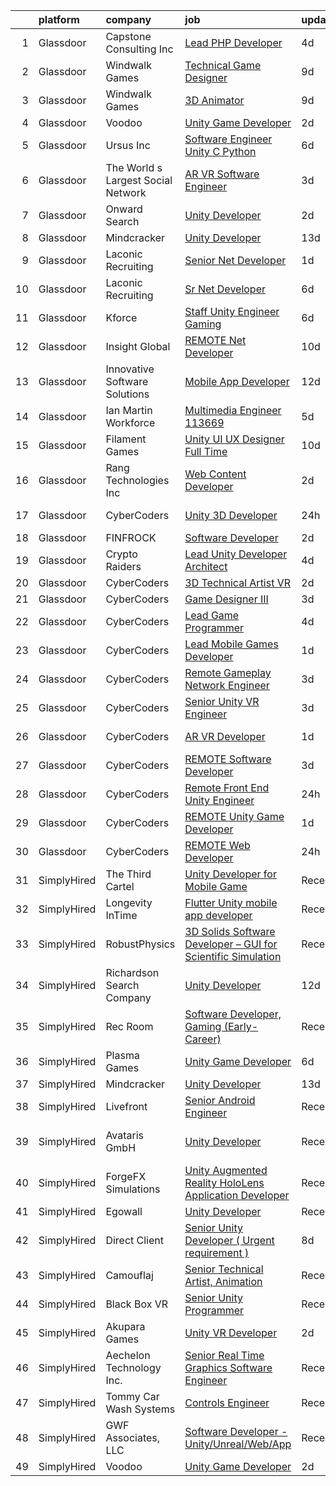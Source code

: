 

|    | platform    | company                            | job                                                                                                                                                                                                                                                                                                                                                                                                                                                                                                                                                                                                                                                                                                                                                                                                                                                                                                                                                                                                                                                                                                                                                                                                                                                                                                                                                                                                          | update_time   | location                |
|---:|:------------|:-----------------------------------|:-------------------------------------------------------------------------------------------------------------------------------------------------------------------------------------------------------------------------------------------------------------------------------------------------------------------------------------------------------------------------------------------------------------------------------------------------------------------------------------------------------------------------------------------------------------------------------------------------------------------------------------------------------------------------------------------------------------------------------------------------------------------------------------------------------------------------------------------------------------------------------------------------------------------------------------------------------------------------------------------------------------------------------------------------------------------------------------------------------------------------------------------------------------------------------------------------------------------------------------------------------------------------------------------------------------------------------------------------------------------------------------------------------------|:--------------|:------------------------|
|  1 | Glassdoor   | Capstone Consulting Inc            | [Lead PHP Developer](https://www.glassdoor.com/partner/jobListing.htm?pos=114&ao=1110586&s=58&guid=00000180efb4722d9c8138c30b5997a1&src=GD_JOB_AD&t=SR&vt=w&ea=1&cs=1_c52aa4a1&cb=1653289022400&jobListingId=1007873454059&cpc=7AD1D84939BBEEF3&jrtk=3-0-1g3nr8sjur0pj801-1g3nr8skd38q0000-61a8531b52e93559--6NYlbfkN0B96V2X-ktcizmBETSpagECMuEmqz18d3bUfhM7kAXLfQGJZUP1KNz33WjVvW6ASrtruP4kJfXhJRQIecqYJJRmN6Si72jpiqhvUvxONBs6MC43BZVCg8cPPQDCFfEC6YZ0vSwLAvz3fi0zP7LapeFsgePes68nuMOsfa5ShFU_2lJ_d6dsIziVRKqBiibTST8o1ehDTvD-jYD_yz8lG56V7OoeU6mP4pXIRYumafkrTXSlqhUU_NdQtuIEVGC4UJzRP9NXWGKXACsYhd8K7MwfngHA811SsK2hJMwWBwXzu19C37z5ipCfFlpXUTv2a-TgpuxYU_AIoX1ns2BtWYidGlkphseUGQEd6a8fo702Gh8EjJYHYCtgGCyibFLUW5Sciq6Rc6a7-1zyd__I5kEMa4lhZLmpxbcGC2lOPjdTULx5se_c9q68bMQsKlmggD6q7jsI2-Fshs5Fk3F460F8V_Va7h7vPTYb7nvwRkE4LsRDMB4qgWkr_02x8vp1Q-M%3D)                                                                                                                                                                                                                                                                                                                                                                                                                                                                                                                                                  | 4d            | Remote                  |
|  2 | Glassdoor   | Windwalk Games                     | [Technical Game Designer](https://www.glassdoor.com/partner/jobListing.htm?pos=103&ao=1110586&s=58&guid=00000180efb4722d9c8138c30b5997a1&src=GD_JOB_AD&t=SR&vt=w&ea=1&cs=1_a903ee6e&cb=1653289022395&jobListingId=1007861238760&cpc=6EF74AC2F94C1840&jrtk=3-0-1g3nr8sjur0pj801-1g3nr8skd38q0000-946e123d3d7c2d2f--6NYlbfkN0CCZ1cgq_GaK2sZktz0fwbnnglPeWp3AIN1Q7cvNxC2TX6mHLiLh0xoKOKE_5zmKpKUnF3PfA1n9p6vn_N9_GDKRIoXQNy2s1uQG8gpHeskFI5aUO7nIRWk0phA1LTl9pCb7JK_3f-BJ0XXlDs0zLT-kmElLaTFS8zogwckZ2n1-aS540o9aJdGa5d3nduuKjgtyeQiS1G4HQgCE6zGN9a0B32oPQ4EEV_yK4fNQfGpqjENfRj1pRknKiYnuW4pBx_6vMvJ87abSrl-ahDLekKFgYgYo_QI38URUqHmJ1Md5SH8IUa-5LjJTtXW6LppnZhpV04MM4z5Ichx8Q4kWgrrif1qSwe14rsGT9ouB5DaredFODde_0QYD88qDm3EJvW5o2vMBrjfxC1AejeXJ_t6dcKNhr0OvXp90xEuu8OPHeIMJsv8xEnC4uMdIJGdARreu8SfYwXWqlmw38qyBlUTojNErgnPiLkSwI5fzs9rVpxIQrkfJBg7_akH57G_rK3QTHN6Rr3WgQ%3D%3D)                                                                                                                                                                                                                                                                                                                                                                                                                                                                                                                               | 9d            | Remote                  |
|  3 | Glassdoor   | Windwalk Games                     | [3D Animator](https://www.glassdoor.com/partner/jobListing.htm?pos=109&ao=1110586&s=58&guid=00000180efb4722d9c8138c30b5997a1&src=GD_JOB_AD&t=SR&vt=w&ea=1&cs=1_21c4104b&cb=1653289022398&jobListingId=1007861290305&cpc=A0637F14311B9419&jrtk=3-0-1g3nr8sjur0pj801-1g3nr8skd38q0000-28730823c9006a6e--6NYlbfkN0CCZ1cgq_GaK2sZktz0fwbnnglPeWp3AIN1Q7cvNxC2TX6mHLiLh0xojjG77XiK7YrUFFsLd_Z9sqP2xFwSLLR85ZGDi2VAGvC2vrYDFfi031513Nfc91H0CrQp0E6Elv3MTt0WnU142Ih038YkTM5g9VQlCP1EQlkJ2cIlHgPHiRvQqLujfP0rzG32yosLfITwvvHTzgHPbycUgjasoyv_q2Rk42smNdmrzD70vy2SvZcRpMHdkxQ86nO5TuGwx6kmd3Wglw0Zr4Ns5-kYQ1Z4C1r3qoXGKEBdRm9upFCwbKi1zmfKtKmhGpQrp80Od-ed_XcYfDMUdg6TIfjqhq83qJmveCjR7OfOMmJagHQ7apckKHv_phY6S_337EbkdMKXBOJ8YRaVkeiuCzwa1oUcqHXkAReCjHxE3HKZnFKEAvgLtRxYDud7TbxSZuKkSK3D-41FySjAKz73q5AQ75ZxIbwMTliy9_T2oI7W1NtLfFK78Aq6Ra19)                                                                                                                                                                                                                                                                                                                                                                                                                                                                                                                                                                       | 9d            | Remote                  |
|  4 | Glassdoor   | Voodoo                             | [Unity Game Developer](https://www.glassdoor.com/partner/jobListing.htm?pos=129&ao=1136043&s=58&guid=00000180efb4722d9c8138c30b5997a1&src=GD_JOB_AD&t=SR&vt=w&cs=1_dc926429&cb=1653289022401&jobListingId=1007879736673&jrtk=3-0-1g3nr8sjur0pj801-1g3nr8skd38q0000-37642d3b2d11987d-)                                                                                                                                                                                                                                                                                                                                                                                                                                                                                                                                                                                                                                                                                                                                                                                                                                                                                                                                                                                                                                                                                                                        | 2d            | Remote                  |
|  5 | Glassdoor   | Ursus  Inc                         | [Software Engineer   Unity C  Python](https://www.glassdoor.com/partner/jobListing.htm?pos=125&ao=1110586&s=58&guid=00000180efb4722d9c8138c30b5997a1&src=GD_JOB_AD&t=SR&vt=w&ea=1&cs=1_8d16f402&cb=1653289022401&jobListingId=1007867574842&cpc=F4EED0218A761C36&jrtk=3-0-1g3nr8sjur0pj801-1g3nr8skd38q0000-831144388c7a1bd1--6NYlbfkN0CT8vBT9H5mqECx2dfLV_FONLPDKpIRssxVwtj05Tmm4rA5I0VNOPdM1oYsK66ov5qXNnNyIn_udsw1x84PXprv0xBwiojGf6mWVlUB_yPT3UtxgJBBeBdtrD-vVV6lZ3XbJFeGrYKc8L1j2aRJtuCrJ-ghwVID3HU2e3yMni8AxJI2bKeNKp10KNdlpGwnbdxnWISbzkM_9p2zvCvlnDbTV-IlP-oTMKzXVQEK5_fK6lirIclC0lFx29_lN0F0B6Mc9wfceZ5LuvTZP_DlRzpamuw84S7Paw5ejldVOtjiezG9D788KjfW7GB0lhJHx9oj8Ipg77czJ74__Wwfy9HU9keRAgs3dgITiSQzP9BEyq3b-0GN_C3uYPqu6xM5qNQZSSM6CI5gf1oWzdYINwCj2dqjKpvuCV05nu1o--gonp7osyi3_l5AOckXUJt83p-Dcep67bzc2X8V5mzFy6SZ_QJmPztRtumgBwD4fcBZb_W1rjFfbcPCxm2VmVtpmHqcXTQHCZjMB0aNBwKGI41STmaD-swbhqO9qPNo6c97lMrH1iPrpM-xDXBgAaAHBCVrCTClPZrD47LPWiKSIRNY3NfTi0CRiV_DpJrXPTQM7V6nddcU17bcWxAAk5SEsHIknz5TeVpFdpLe30BzDBD-pjRaHVwOBdqMblTFUCTsztEFVXSWPArd7MMIN2W-RQxiQLQZWZDFUZOP-ML0_HGk_IbhVWfNWGiaP87WhQcDe6GZ-TVRVYEScvqTIX603KF7iCZZnwrB0MviY6Iz4pwgDOODP0rOicFDJBaSt1TP4sPbx7Hc5YjHZFcc99O1nGoDyKG_6AFANAo6MD6WeeGcTMin64o8vRb5ri4EhgT7rnTuK-S5wqSIKgNX8VvOl8G5FSB63ZmMDUqaS5dmAiATmAsQBj5YJgzBC_gztl2_nxAYsw0Qd7YfewhYqaMurIplFgNKHHKBLRT-bx3lIjglDgGNM-Yh-jY7KX6prH1DM0KJ8F8YHk30lcIq71V1W4s%3D) | 6d            | Redmond, WA             |
|  6 | Glassdoor   | The World s Largest Social Network | [AR VR Software Engineer](https://www.glassdoor.com/partner/jobListing.htm?pos=107&ao=1110586&s=58&guid=00000180efb4722d9c8138c30b5997a1&src=GD_JOB_AD&t=SR&vt=w&ea=1&cs=1_0781b3bf&cb=1653289022397&jobListingId=1007878120609&cpc=C17E88BEEFAF6676&jrtk=3-0-1g3nr8sjur0pj801-1g3nr8skd38q0000-8e73560ab1f849e9--6NYlbfkN0DSgjPPcnEdvoK3uuxfISLALE6pB1FR7YSHOr_tSg5_QCn410VK5Ds4BPLXDsRCbsWrSGK5UAISbXfX5vDEATnFEZivDMj9q05FEvig9pzCn-H0UL5wi1Nu25-CZ3i5gKPJpBOx7XsPhCYdQ-LQckNxdLD6CHY5ULVP3ygQsxiBa3fG9X-jqI9sYqdc9aF7QapDUZxgVeTVPMcf6ZdpSllBddDlj4XhjqPSm9jwTgNpu1Zd-Mjpd8HphUgQCm2cH73wQf67eITJvzF7kk3DWtguxesLWRgs6B_01TJHwpYapE_NYQdGC0QTP9xRPHynEjVeZHcNp-f6Qb1U8H1awZo1ptRPJSXmlbAA0oziFN1_63r1e-0-ZChnLipakACjrBt8DrObKoQ0AFIpdq30esFGby_rUdYPnWCv3knx-Utwxrc3Ge8yCv0v2JZ4CTvePsovyFRUHQPX5dVu-grvwcy4ig95YNkwJ9sDihd9MG9FQb4bfSjUCK4pssTsnxUKfv5R7Po-dd6OibWGjP2_jbuluwxZyMZqdGpzjXPgOyxZjPAceue2VJs8BUnfs67VVMOWjKU7hf5glZpsf1HJvzsowiLBQCVQKhA%3D)                                                                                                                                                                                                                                                                                                                                                                                                                                             | 3d            | Redmond, WA             |
|  7 | Glassdoor   | Onward Search                      | [Unity Developer](https://www.glassdoor.com/partner/jobListing.htm?pos=116&ao=1110586&s=58&guid=00000180efb4722d9c8138c30b5997a1&src=GD_JOB_AD&t=SR&vt=w&cs=1_1392fd5b&cb=1653289022400&jobListingId=1007880897965&cpc=3DB599BF2F4828F0&jrtk=3-0-1g3nr8sjur0pj801-1g3nr8skd38q0000-7ddfddc1ef19d3d8--6NYlbfkN0B7YoEZZ2QAGDyEGGmBPAUWSHc1Mt3sMCn9FehKcWA3wwfxcx19LEZnY8Y4HGhdxxqoQaGpEqnneveptKkNF3fH3bIMQ-7X-P-H_8uZH1z8OUIu_cJsC8SDs74rCPjE9CWug9fsAVQifnZkUPcawJ9vB0P-LdLN5h8Og0Ur4cwLr0x6L5LRbKvzo3w9B0XsHncq6jotSWIHP2mNCEutX8EJopUxLQ6-kf9b0nvEm9JhMwV1hnBQLrr7_Bo2utiYCYfAGGDb4g9kAimKSe98bl5NpvJhIFOosX02sE3fz_A18a7zKsb6VB3Qh8ZVypYXM0XzTdWcaV7LnCYLhJbhOtwB4S0zesHKxnEV2oOukYtPA7kpPQ9SNu6Og1QHfahT7I_wTnxMGg5ceRUi_q2wpTIzcTOYmgkSj5yFKdhOc5rVUDEw5uuMXYI7Xqr4KrvuF0Yg7g-sxL6CHz7SUhJdGQPmWqaBBogeDzWLOUSnO04ZlwJW-iVg6kHaNVFeLfj4jp6OX40noTbQTAITMQF-xvnuLIidK0EvPM-FDFAvaPqzVjsUgTEAsmj3isVY7OjDsUEbuTj50-gYEODEwKpHiFXxprfOz2MP5hMNKpgCDf5aQO0thQw7ltGLM0XwQV7dP6y0csP1XAAm5NyknxwLOlfqetHItpdm3N0zZob05cQTOPinDQISI3LJdzoPlUZKj84_oh5uwF4-bkWzae9kRmNXxBtL8StSxGSGQbktPITBP5aI-VbaTZwuP3K4_AkHpMbz9IKmVO53xiKiS4tfLO6emcTpfofSkXwyqJ3UPQdcBEJ88ngyWHZbfUw549P4BP91Phha5HZqGRR0UZ5ozam0saalhrz8rqKGxodXGRJ7heVIRIQMHD-ea6wCL_aEQRLJRx29QRs-36yp49K2RIR1a_p0J_tXK4yPWwpNCAt946ILgSdo5Jgjr2H49Q6p7WxDm_ISn-APjiJoewsTPk3y81X5f15-qZtvj6NUHMiiWA%3D%3D)                                            | 2d            | Ontario, CA             |
|  8 | Glassdoor   | Mindcracker                        | [Unity Developer](https://www.glassdoor.com/partner/jobListing.htm?pos=130&ao=1136043&s=58&guid=00000180efb4722d9c8138c30b5997a1&src=GD_JOB_AD&t=SR&vt=w&ea=1&cs=1_3f32396d&cb=1653289022402&jobListingId=1007848928298&jrtk=3-0-1g3nr8sjur0pj801-1g3nr8skd38q0000-cd89eb576483a130-)                                                                                                                                                                                                                                                                                                                                                                                                                                                                                                                                                                                                                                                                                                                                                                                                                                                                                                                                                                                                                                                                                                                        | 13d           | Remote                  |
|  9 | Glassdoor   | Laconic Recruiting                 | [Senior  Net Developer](https://www.glassdoor.com/partner/jobListing.htm?pos=113&ao=1110586&s=58&guid=00000180efb4722d9c8138c30b5997a1&src=GD_JOB_AD&t=SR&vt=w&ea=1&cs=1_2cc087af&cb=1653289022399&jobListingId=1007881301006&cpc=6BF42D0955AE9A34&jrtk=3-0-1g3nr8sjur0pj801-1g3nr8skd38q0000-051f3203c2d3c99b--6NYlbfkN0DdJbhHBYXEWBLZdlxQXj7QWc-IkEPIf_iUNPDm2ENCvRHUS7W1up0zbjYPhYdqzsQcUT69ShCtqCbA_utalNKS72XEYCuV5g0YTlFBzcrwJEJlgPks39lX1Ckag14lrJy7XuBilMgTSozFGfpgd6AW_uMy0OLD2FPN7PmW1smvixA7fYV-KhXbtrtC3mfjoEk6-tJfSmuhuR13xLMrpd8h1KHidWPGuxMgGFfMM7_lIFKYRsEDE2khBBobXjq1UTniZ5ft-iGdUrrQbLlMNZ9MOsLWjDhKzihitb7GRi-AIIsTF2ISu3xaGFfK3-DyJvjfpMwp9nMJAG-hV89wyuoYVMcm0n5y3sw2jwh_LSp5EawYog4iUuVyo8As75e-vmtI8hPl7wt_EumkbuA1QuFZBT6bP4ZVQTp5sjWTJEJCP8PM5olKRkb9UHngYtBi3hBflqM5ncuUGB-fdlfAkITvX1iwqctow0bvGOWX87CmcKmapJutqXwPg1nYy0rYjKcHsfWwZlHk3A%3D%3D)                                                                                                                                                                                                                                                                                                                                                                                                                                                                                                                                 | 1d            | Remote                  |
| 10 | Glassdoor   | Laconic Recruiting                 | [Sr Net Developer](https://www.glassdoor.com/partner/jobListing.htm?pos=112&ao=1110586&s=58&guid=00000180efb4722d9c8138c30b5997a1&src=GD_JOB_AD&t=SR&vt=w&ea=1&cs=1_51f324ff&cb=1653289022399&jobListingId=1007867892495&cpc=8AC01DCC8FF2DC38&jrtk=3-0-1g3nr8sjur0pj801-1g3nr8skd38q0000-ef8b710a401cd7f3--6NYlbfkN0DdJbhHBYXEWBLZdlxQXj7QWc-IkEPIf_iUNPDm2ENCvRHUS7W1up0z94Ek_ptieuE246LZh3WYpfmCJza1wHngmffJnqi1y-Y0e2h23vxENnCQhhbnholPZnIyWZZs7DzDy17aDzrt8W3si3UgVdHNbM2ocz_DB9K2vJFEMYmxcEQygTtIi-cIr6PNEEhQo269Krmisqh6vbDat78fCkmEMenE1MWAnQGr02jlwWMuQTpmBdpwgq9aqUqtIhFd5HUeusUBRqm9n4fIo2IODpOqfmoZeZpNEPso0kJ_TpXFI0H7-Z9ZzbtYSVWxcRJfX4aVjuZuG869kcf9K4yulBspj-7vOEJChGfmSIUkeoACxiarA2MPgdyh9S__p4B0vx-4wHd06s3LTVw5TlxQH2lLQKuZmx4ibxnmWvfVB7QCTDHeoBILiKgKtE-NL0QnscW_oGKKdHPWuaJ75BFswTaWLk2LD1H4rd3d-Igls2QBin04LfIVgqqU-P8HtK1zbPw%3D)                                                                                                                                                                                                                                                                                                                                                                                                                                                                                                                                                    | 6d            | Remote                  |
| 11 | Glassdoor   | Kforce                             | [Staff Unity Engineer   Gaming](https://www.glassdoor.com/partner/jobListing.htm?pos=128&ao=1110586&s=58&guid=00000180efb4722d9c8138c30b5997a1&src=GD_JOB_AD&t=SR&vt=w&cs=1_cc65f582&cb=1653289022401&jobListingId=1007867423351&cpc=2CAED5C921A5F994&jrtk=3-0-1g3nr8sjur0pj801-1g3nr8skd38q0000-f2a742c7b610b5f0--6NYlbfkN0C5IatSLh_Ak1q39eQQoPIxD737RW9NeiYGvIRXkrLjEBkC4LI6KweFWWPiS1PvvlxHcrDIbe4HQKYEr7hq0WD2lJ3IP3-SoMRTDQx9AdZU06paE54TQJvIJvX9zy4EKzImXHIajjrua28TVsOjfZQoZGMFHPzNKxk5JCeOTu7gRci0RdTfkgN2UDuFGRkrlFTmil_mscEpZY9BUEMVGpD-lZzJLNdHjsZBj_KRP8qgIzovBwUIsqxdpBlA3GHC7OgSrI3S0QJP0AXIV1cSY_wpCUDEs5AOqTEKDsZp_flzwu-TKQsH36VsYOWSX0cwOeqFXyeszBXgC5Z76FLipHgQ7lQu92m-VYDU2KWkwbSZ-6P4wcM2KJjKDArIHwppGuT13TFi-QzJDEvQCA0e4JWenUs9q6swVZXxqx3r0RTkRrEZ020gy8qn3BjPrcjgYM6bsK1TpBqpjP_mdhPBKyLK5vw66VsD6UBNvp5QK1X89k3qK_GLLEghQeDNlbhm6Rduig-gkbI9nj7IwEkZgpuesWtnmoRDFzD2gBhvKpw9ov-2V77Qnq1wCXiAJdniXlEReGMiJERmS0yM4FHv7LGYwDOktWonLbI%3D)                                                                                                                                                                                                                                                                                                                                                                                                                                            | 6d            | New York, NY            |
| 12 | Glassdoor   | Insight Global                     | [REMOTE  Net Developer](https://www.glassdoor.com/partner/jobListing.htm?pos=105&ao=1110586&s=58&guid=00000180efb4722d9c8138c30b5997a1&src=GD_JOB_AD&t=SR&vt=w&cs=1_37b10f67&cb=1653289022395&jobListingId=1007858082410&cpc=A47415DDCBEBC78E&jrtk=3-0-1g3nr8sjur0pj801-1g3nr8skd38q0000-5f0cdd44f65cdfaf--6NYlbfkN0BKkHZu3wF05EeDimN_p6sYpKCMArvwa95YdH7UpkaBCqc7l59Erwqce6SEa1jvz4ZoLIrplyCF5xFrR2Fy54pX-Nbys5cRJku0HL-Or0RiJpHzMnTmkeUd_pXH98Ju72TrC2Nhgbj0NZmz7Ys6cZZle9ODgdRQeyVjA8A-cMkHOIn0jxIBHXFV3mcqdr2UvXxoTzWMWSCwY0eYchTVFu-1iPe6kelYbjVNBtcyVgp5PNlYIchtF-zSZTK65KARRzyFTuZfxW2l-rBSbEglFOxK0xKzvKaY1upkJdCGrge_yHvNIM6YYK1r0xmcix42LPlL33Hkqlk1RdmE0T3tmF2dr3hTqphDhrfq1TR84uPCQF0-yPUCSZDx-2fHnLuwcKOp9dW0jmpzVLmGyC58-T0VVGOt_iiNj9hCNNa9dtofudx8FQvRrVbwL9lLwt_jaP5BI4oOsqeyYeN3fHeRtMMZyn8TJFrzVV4gXbn3mH6j6yWm5NzLRl6n)                                                                                                                                                                                                                                                                                                                                                                                                                                                                                                                                                                  | 10d           | Madison, WI             |
| 13 | Glassdoor   | Innovative Software Solutions      | [Mobile App Developer](https://www.glassdoor.com/partner/jobListing.htm?pos=106&ao=1110586&s=58&guid=00000180efb4722d9c8138c30b5997a1&src=GD_JOB_AD&t=SR&vt=w&ea=1&cs=1_50880c6f&cb=1653289022396&jobListingId=1007851335532&cpc=6BBECBC74F3AC36E&jrtk=3-0-1g3nr8sjur0pj801-1g3nr8skd38q0000-04d2457217707902--6NYlbfkN0Ak3SVYr8xpAGolZniAKN1XBMJ5HgTaQTDf0rygDMM6sxgaXeYjFmMDfISpE5heTRx2qxX_HiAfUzAhB3hByp7E79mGN4xzV1OomvunGSLYTy8PCNK6ALftEAOSN2QAMFy0K-qZfYbUx6C5PnjG7cJewqmohvAMGThp8iRvPMZStqwQVAXYgi1ubDaUOO4mFnXR0jdgjRAzAqKReE9QBTB77ErubhcngY9zZbLS23kMQeQMbqBv_13Em6NG0wi_Mm4fDdxrjzCPlnX2dDdHtTUtcUqpT1O77Wao5Kxd9rCIr9OZaw0J-4-g343KJ-GG1Gh7Sncsh-yH2VThRb0dDk23XaHXXD1_ZUHW0qSgiU9urwFzGg8aVSZ3fII-NRw6ZFeu7sDjvSjygrHZ5znyrniqowGhgC4RjTPmx3W0rWY8iV9eG1mzETCH04FyF8ot_MKdp5tZKHQoYAhFnOM97MYLS54uWwhyHDKDZfPJ1EjN8Pz94hmqKTCgT4aQKteJg6U%3D)                                                                                                                                                                                                                                                                                                                                                                                                                                                                                                                                                | 12d           | Remote                  |
| 14 | Glassdoor   | Ian Martin Workforce               | [Multimedia Engineer   113669](https://www.glassdoor.com/partner/jobListing.htm?pos=118&ao=1110586&s=58&guid=00000180efb4722d9c8138c30b5997a1&src=GD_JOB_AD&t=SR&vt=w&ea=1&cs=1_7e309d00&cb=1653289022400&jobListingId=1007869737781&cpc=9DC6E4D8324653EE&jrtk=3-0-1g3nr8sjur0pj801-1g3nr8skd38q0000-74d70e00fae9d555--6NYlbfkN0Da55cD5SyBLpPH7k1CrVrulUOH2z8rmQzTVue5eMZiITDPFluTxbQs3mSTann44sixeLfZntDiZLSVUcosEtKFogQJYNVWGenAj0BX-1fccxWGVjll0LzqHM9jWAxne0a-ALMBzukPBmsEhRkdcMTZ8QTZoCFnOGKEtQAM-j1gUog3_a6D--CT3aUvOLgHd_qxQReHuXPayB332e5N4-ClDl6XGEipwUmTM4TmmAlxX16SRi9WNRQlQ3m_eVZoDTiuC_7PDOjkRMf2eyDDdXqm_rUzHsTO0xhAOpg0qhWjnnP-l-ewLM8h4LG7UK2QhAVCB3w-kM-S0NW-tF6i4FdY610woKN9wG1yL-MDyskHUQ4dwh23wc06bMQWnAEl2h_Ct_jkt5zMFBpIjj2Fa8VAMcb8HxdY6_3vPc4LYrm3bgYUjT7k1kbklSQAWErIf2aImhNgcB95B8X49wv088dA_9Iut-PxXx9tf43YHt8SJgIJcsnIRO0tRb61M6XA-KvSJsJ2_k4fprx8k0PrFrSAkxXIXM-Rcb39XFLscn8iUWAJ1uCCaKt_N6E_0ya-vTcN_lMKxw7weg-BqDq8LmfMJ8kf8qhXgaY%3D)                                                                                                                                                                                                                                                                                                                                                                                                                                        | 5d            | Remote                  |
| 15 | Glassdoor   | Filament Games                     | [Unity UI UX Designer   Full Time](https://www.glassdoor.com/partner/jobListing.htm?pos=104&ao=1110586&s=58&guid=00000180efb4722d9c8138c30b5997a1&src=GD_JOB_AD&t=SR&vt=w&ea=1&cs=1_691b3281&cb=1653289022396&jobListingId=1007856103273&cpc=39BF0EDDD7C951CC&jrtk=3-0-1g3nr8sjur0pj801-1g3nr8skd38q0000-03b2a5eeef62fc25--6NYlbfkN0CIHMGocNKd5hoXLwwKXhS247lQakt22NtwViB8HW65UO_fRUkh-j7Og1M8k5VNV9qssS8ED8c6sNezHo3XX4U-5BojMrJ4s2Kn8zBDCQ-36riWIiIkDOK6CuxPYNZSKKdtT4it6kKiqch1G3cBH8o5cRVS8TiozgAwwDcL6lBvo8_ru5yuxITQBsG-cZcynpFXV7XJEe-0S1RSjpj_8cjzZh8ZbEI6zMPXjSD51wgdYpgBeKJKUFA6Dph5xFWcmMguWX_vi-ntllUiDrT8UlsFxXG_vLyef6MV0u63i_EtVpVWwoROz_gJmKtIbuNXGlcyouCO6ifxjJdCJho2SFFEPsP8nGNvH80EwRUCWA-Qg8GJ67HwCGeKD-9lQW7JzDE1XmcZ6bTA-8u5HQhjpF3xukTcUMkiYAFjCOAJDLTZno0lnnAZ-DOUIEgZmcDRNLfgjDiBVNFHsaLy4Fzs8YHZ)                                                                                                                                                                                                                                                                                                                                                                                                                                                                                                                                                                                  | 10d           | Madison, WI             |
| 16 | Glassdoor   | Rang Technologies Inc              | [Web Content Developer](https://www.glassdoor.com/partner/jobListing.htm?pos=123&ao=1110586&s=58&guid=00000180efb4722d9c8138c30b5997a1&src=GD_JOB_AD&t=SR&vt=w&ea=1&cs=1_8ab7df16&cb=1653289022401&jobListingId=1007879866838&cpc=654405A9B1E0A9F5&jrtk=3-0-1g3nr8sjur0pj801-1g3nr8skd38q0000-1340499eb6a49a57--6NYlbfkN0ANV6vhv13HdQGNXQnorD6kniinpLUGmY2Ci--_WsrHuYRektBkEoQSirJE96eI4WVImeWLoJCPHquYuCcjL4wOtpfXNonjSaCWR_3LPTdX0HVRwjNCQwczjyQvHNiNId4T6p4ZwzDyo6W6KTG6iH0ZiHD3Njyzz3Ws54ktZ8r-qfT_K69IyWG5KfUyZHc1zxvYJL2Apu4cTo0lcAhoqbBuRnEbG3jNhIsy6jr6DJ3C1Bp26T7ePuNc4nK1tOG0skBoTJL6lwNVKjzT5qlYnfY-FsvAzQUb00uEJs39_xhJSUyOg09sQen6UJ8ypdf_tPJTXTQHe-JRhr8NhiiTCfWhLdcCPkleGhSiG2Co-A84dbq-xgfD_V0FbbQ_hxzvrJ7IbXXph5VwU_xOY4qhx0meO0b0mRZj44KdIHFEClpukgV6sf3z0FyXlZxYH3qeldETqHWlhM2LvzG5aNQNIHy85kIW15r7F2K1n4MlGiK_ps4ooLupx4PrOaFGsVPYeGY%3D)                                                                                                                                                                                                                                                                                                                                                                                                                                                                                                                                               | 2d            | Remote                  |
| 17 | Glassdoor   | CyberCoders                        | [Unity 3D Developer](https://www.glassdoor.com/partner/jobListing.htm?pos=111&ao=1110586&s=58&guid=00000180efb4722d9c8138c30b5997a1&src=GD_JOB_AD&t=SR&vt=w&ea=1&cs=1_1bb7567f&cb=1653289022399&jobListingId=1007883130070&cpc=FA84DF7EA1EC2398&jrtk=3-0-1g3nr8sjur0pj801-1g3nr8skd38q0000-a8704e5aabc5f99d--6NYlbfkN0CpFJQzrgRR8WqXWK1qKKEqALWJw739KlKqr2H-MSI4eoBlI4EFrmor2FYZMP3muM2SsaMTMrQNIbIgMVy4ZaRE0EDEBSR0VTbVnmhugqJjCePm5z2WUNisvL4hYpx0Rpmx9Fj2SuIoDOsUk6kP9WNKaJ_wPY2lLBHuRYHYYazm4dXo4lgieP05nVdcrV9eLnFQDR6341NfS2G6pjb6txFd-Rtlf91elibjoEtH4PqCRhSk2i2vN5fR4st055HcMn_OP-GMF6VKykYKhQftdI2UxTueXzuzrzRglvwZ655oCKVzVcpW6q6lapbARlYPbPtCMo1DK_wO5k7Nc8VfoMHJDTMiqKpi3ymtsTDzwkUhNrRYplvLz90Xo-O4CJWm_9_Hgs7yoMv9xlqKYqQtieL4E7pVu_kDlDopvlAZUA6NIuvnu2R2jpBDtSPU1DkRgGIVHWFu3krC_f3aHLgUAS_putGHFT4C8VS8tTJeprP8_v9g3sI-MtED5L5yurARstxHh-8X8YLEPpz7JMrNFaYiLXA7jhz-zPkOPcRdEH1VExrTj1OPl-M5ENttxPaUx4fjKq1096QXIEsN7L5aeqv_YDk7mQY_RTJZenw4yuSX-6NSXA5ieGAH-ppKIQY1VhagSFeKiDhKe9e71-qSCzEoJ30ukvZKTmqJ5ftvZkukIEClAoCjI8PLxaYsXzQQG0f_92OhD17eWIc-uRdztSDuFVYsq66QPRJ0RshOA3fg8J6Ia1suMlTUxVBYYmFDZKjgsy1Zb4KlYYe7KyxQI78zUSEjBNJa1Oi_XxqolnfXTDZCWBGdNEmyphpYxcztJOvLauDdknmnEyUJqhF5nKv6G1RCOE2KHovu0ROaiimWiXRUfjQTxd0raXfsJmAOgy--zgUj4pkJDkyRevrWWYiE1lrzL-aEtO_WwFhwME9ZvMG5YAPV5J38eRKpO_h2C1doN8edMhdfbm8ktkm018L4vpghCxQg5E0ExH9CPW2mCQ%3D%3D)                                    | 24h           | Los Angeles, CA         |
| 18 | Glassdoor   | FINFROCK                           | [Software Developer](https://www.glassdoor.com/partner/jobListing.htm?pos=102&ao=1110586&s=58&guid=00000180efb4722d9c8138c30b5997a1&src=GD_JOB_AD&t=SR&vt=w&ea=1&cs=1_2a84c12f&cb=1653289022395&jobListingId=1007879089324&cpc=5075878B7C32FFAE&jrtk=3-0-1g3nr8sjur0pj801-1g3nr8skd38q0000-a69f6ab0ff6daf92--6NYlbfkN0C3s6SQssVyjM0TBjXC5cY90NsFTu6k7iXDnyh6Xjam_WJdYCCe2x58jqmwL_rSVgYUY5kbdFDgfrOh3-Ang1tHFaz3RHUMYmMl95KtwOF6kqaMgcCaitsXBmdSWT6hvMxL7t-QlTOJe0ATrgCnCEszfTsiY09JsFGymppRXWRaojLDKZ8FulArp44aVix08cz2PytgcJi2r9-tvcBT3gS6pOla_irWbgkfJiPsEXsjyJTIndu5hFs0WxM9wFpwSYqKXV8A4MMcXO-bntChVusoHeAbuNFhCD-8MEOc6OrY1boPc2u2d8aExWw9gqb08OGMfxGYb0L2j6a4v_KDG-B6vzugPzzWzvv2WSuj2sz9mjeEj-b1LY575iwQkKQ0Up6L9Jd6BNzyqlEXf6TyMYNkDDo66WJC18bTTAP7ktdElt_tWYEwr-3_M81SALTRH1eZdY8TnnK7iNVi4CqEhLgXaDwPpeE5iTpCwVfWf6N-k-2sQBEXaQIfdvNIilhRdCuXiuZCIy4gnA%3D%3D)                                                                                                                                                                                                                                                                                                                                                                                                                                                                                                                                    | 2d            | Apopka, FL              |
| 19 | Glassdoor   | Crypto Raiders                     | [Lead Unity Developer Architect](https://www.glassdoor.com/partner/jobListing.htm?pos=101&ao=1110586&s=58&guid=00000180efb4722d9c8138c30b5997a1&src=GD_JOB_AD&t=SR&vt=w&ea=1&cs=1_fe47f1fc&cb=1653289022395&jobListingId=1007873774132&cpc=FD0C804CFA90C8E1&jrtk=3-0-1g3nr8sjur0pj801-1g3nr8skd38q0000-58c4f225bd9774ac--6NYlbfkN0BBGG9LMNqL16EzDx9S3nKk4b6IwprgSJginr0DZD_oW84_YaS38T_S8O2GoXPxZ3QvFkNQSlRrj3v81yqpkvceQm8LRNJs0BGrE1G5qvifGBvuoSrScrLABHbY8ErG7LNpSx7IeF9ARyUC7F4BM2JMFCKnCnlVTEY3l43EakqbNZtzNP634Ug4Q_6mo4XC8xW9vc9zMyrSPmOrio6gilgFORCmcmvz4o-h8YwuGlV4YxgoWt7JaN39dkzTZKquXkrFzdpZM06JT6wKHdCAw_J0ndPWCSs0vzwJUlV2e4Lv247fQc3c3ZScIZyleUIuhIxn3nXtVbCcpJbGBiXJFTT_BYwqi97dWbMTwau7rDYoGqiylkTRMec2BvnwEeG4cLWEM40-bl2ao00TitDDeJb9Yp9jqdoGbG5I17PJFI-XPJmVUHQGK2NHXlwFSICSwTidnOuH5F4ydjaaEDvcNAvMbMc3zOlIhTSp3lqoztC9ydGAQOCLfVPG31QXjVCknlvk16Smo5ICEw%3D%3D)                                                                                                                                                                                                                                                                                                                                                                                                                                                                                                                        | 4d            | Remote                  |
| 20 | Glassdoor   | CyberCoders                        | [3D Technical Artist  VR ](https://www.glassdoor.com/partner/jobListing.htm?pos=127&ao=1110586&s=58&guid=00000180efb4722d9c8138c30b5997a1&src=GD_JOB_AD&t=SR&vt=w&ea=1&cs=1_514ee6b5&cb=1653289022402&jobListingId=1007879782509&cpc=47CFDC01B3F81FAC&jrtk=3-0-1g3nr8sjur0pj801-1g3nr8skd38q0000-9f1c34f14c53500a--6NYlbfkN0CpFJQzrgRR8WqXWK1qKKEqALWJw739KlKqr2H-MSI4eoBlI4EFrmor2FYZMP3muM0g9eXF3ORObQafroSKaWgoNAD_EZa5K0wEkU8gFLo1ypCx11EwX7OnqgDg6dOOQ6SXOOAAFywSw9JuSzHKWGOk751taiGLm2m3J5KfyKN1Bx5RVZcF_Zu1G-eMverbKND2-OUM9x1fv9gEOmBY6kqQ3biBbQVvYwI_aRMZBKsTQP-aXEOSxL7ThPuhRnGmV1VYD3xmsWS9e_jPkQoUlxpnnHfW8T4Ep9qWBR1N-lSOWFFfbt35LSy9-5U89hH3to8pumYoKq-71wlW9ZHu5iyoPSP-NlwB985LTE3rrHU64Yz6jbGdDOmy_4aXcvTQWAhQWl4EYgcSWdDGg1PCDkPD_-Mw1i28c2QvAlLECOcxW40kY6j9BDSdCIknPYYf3mxSD_qXKPOAdKc0lccf2g509pkbeXXcDclTNZyHKgWjcusWoMhUPrEoGt3C4fNAsArQlMC7uRwUk6DHdYYRuWYH9Mxx0yKIjxoVISrwoyvka-_-huCkIUoKOi7ttBCqgFALRyRR13M2_EsjeTgOoOM1pjqF3SDb_j4vRvICfdJu1dYYp1s-fR6efjjReHSUqfBN4M8J7Szjy3FCRNoeaZoEUfMwG4ZLLNDw0tWGuF8ebLvvgFn5UUuYw_4rituAgSbtPLE5X9aG05Wv0Y5TvPuE59ACeLZ94PYU-IlZIkP4--OojJzAavN3yF87MBCbbG5ADb-Xb5HCXIasElBkbzysJral2cUsCUxCpgaT3scs8Qx6GREjMGrb2iYZnhojKiZhObBC23Wc_4qgpLTLEh8oqDpMMQYBzPZfGbjpGcyjiAyGOit4Ae5p7aIwOt8BFv0VLovsEBJmpZVOVXKEut_RUV-C7k1yo0h_K1Vi0Z7jut3wMpnUIIJM2R-U7iqVyYkBUMK4hGRpLyBDOE2jmvimBNVXRjWOZTXYi9aVPVxsUQ%3D%3D)                              | 2d            | Venice, CA              |
| 21 | Glassdoor   | CyberCoders                        | [Game Designer III](https://www.glassdoor.com/partner/jobListing.htm?pos=126&ao=1110586&s=58&guid=00000180efb4722d9c8138c30b5997a1&src=GD_JOB_AD&t=SR&vt=w&ea=1&cs=1_2b8afa46&cb=1653289022401&jobListingId=1007877379776&cpc=32EE424DE2B657EB&jrtk=3-0-1g3nr8sjur0pj801-1g3nr8skd38q0000-1658e5daf2f39633--6NYlbfkN0CpFJQzrgRR8WqXWK1qKKEqALWJw739KlKqr2H-MSI4eoBlI4EFrmor2FYZMP3muM1unvZGZSyrLQqIQ6Th-qcIU61Od1Ax20hjbnO6ukifnlXx1erpxXE46bomYkMzlILm-o2_QMu3-7FJebOUAuItZSWJgFu_oKHGmtkUobRWmjKY6OvD2Sy-tuRj76LTed-qhPXXtc9TuiXdT9iii15aU_A3dqj_pAdwuSzaesC00A0ibiYBsK58Er_Uf-srYytIwv93R6D1iHHt28Mb4UdHytXQo6uP7jwYZDkPFNTh1wp1AzYXGF7rzNofUP5RvZg0x0T6g9OV5eEcHYrXAgpjXjLRkjZOO_S3aeq9_52Ob0jqaEL5r1Xaxjnve-yxlz-3dAfjAgYSvvJCFQiSSBOv73LyvA_VpTz9K2FhRukpb0Lrf2cNEOM9e_VWt5C4BBzJruLIIutAq2V-sAI_YNGK2E2F9z5R9OrApn6J5sITvE4hCb7xdsJ6vfDBzKcTXp5KAxHYFbCEpzqqnQVrLHRbNPqFxBUnJEHpAqm3HIh6T-QwEIJy2US9NcJZMysPhFzviVX9jUM-WztrYq7EhjNSOiOrsx3HLtwbseiw2wMLQbdjJqHBkaeBMYbiERN4mQldIMYkbKbsdiUWsO-3u9NmdyTKXKfExO0zZLF_KFO8vOb5BlZ7c8NDUE7tN01YzgIbRBos59BZd03KbsnEv1P8HLPd3ST5elQ0AYHMBKb0yhSRD4WWHkdbxKtCrcrHfbRTzRGYz_-QF9NQqGJzkQikurs51RaGqshP497-3PiwXUE1dJYexMaPBr7WHUXokpl0c5Y8thijkVmdIksA6SDBWF3TIeEQVhVZSMffTc7r0DbPc3E1YJZDcPxn7x1cKqeMwd1L1bwy9gjVkEW1E2de4v_63y6KfRMCBrU-fSP14LL7LWrVohpszM08phr1OhBxWlR8MHZkYq4y29vNwDrfwfmZwziO8Vk%3D)                                                   | 3d            | Seattle, WA             |
| 22 | Glassdoor   | CyberCoders                        | [Lead Game Programmer](https://www.glassdoor.com/partner/jobListing.htm?pos=122&ao=1110586&s=58&guid=00000180efb4722d9c8138c30b5997a1&src=GD_JOB_AD&t=SR&vt=w&ea=1&cs=1_b5dd33b0&cb=1653289022401&jobListingId=1007873480346&cpc=F4EED0218A761C36&jrtk=3-0-1g3nr8sjur0pj801-1g3nr8skd38q0000-47fc294f4e283738--6NYlbfkN0CpFJQzrgRR8WqXWK1qKKEqALWJw739KlKqr2H-MSI4eoBlI4EFrmor2FYZMP3muM3FHb36LgYQcw2PAgtnniEA6Idxv6_R5B00GO1bSrfZjCnzlAUU0ALVU2LViFtTzcEtaxQcgUxUzilERxSQ8QExfvlDovPMiMVVoy7Y26UOekF4jgHFSBZU6m4-4empmxEqVRj1_R5ckZ10i_nzKmi2qsUpqFQbpCZHMgosNeaGThwn_geD6mbevp5ZnLfGulAHwS4cGoGngyQBEGlOWL5nc6U361c2XXDvCi_do2t7ISn0My2SO1OWz7t_woNQ1qvYkZB5xcsAfig-ckxvd5wdw0WXUZ5XUVJd5I0hqOrnFJMdHTCgIHaVwUisOyVyJkQpEIUoVmYeshSV736wq6rN3GQYnnw0DCbBuBVO4hz1jG-VvDGnQiZ90MgIi9C5lKbVcBXXMykbaiAikHdPmzwVlQuqt51i-aXWU_b4hBvpHJr2GHhQrBYqeodlfPWxmJxIQt41qtgtViwYKoUef6MFV7C4cHEpf2hquNiuCJdhnhx_cDyBwVX7GJxqC_mbwPTOGspexz_IqpiC5urCHB4sfrKf_S9jJjcMqgsAVfiBS7bwcf8isytG59mcxIBO2wrdecE0ZspG1ujNKLVyi7910MQJDkwYqeApISoaRA_XMzC4__oi0oFcB3Lupn70weilrXrbpH_67tpvKjfojW_xohbhyn84yXJpd0yFRD8-ULVXANBMNJo_xwlCR2hW6iKbvKhn6XsH92upuzc47Oz-R4o59jxqMB58JvL23uQbGab7hHYtfV813bw5L14E5UWrV3LhJ_bFA7k4vphPYkTjA8fi8GgwJ7TFg03vTZQUOxk5T4xxbs-wiTPzBQlP8P72vldTtqDd-AcBbh-RP3Qi-5Kf38kyyVZX6uZ0TMrTAQeflI_HYxOIvjdeHvYKAZoLaf6Hs1y0coqj4CuR_ZrZXj6vF9BmM3lYGnqRIZ2cew%3D%3D)                                  | 4d            | Salt Lake City, UT      |
| 23 | Glassdoor   | CyberCoders                        | [Lead Mobile Games Developer](https://www.glassdoor.com/partner/jobListing.htm?pos=121&ao=1110586&s=58&guid=00000180efb4722d9c8138c30b5997a1&src=GD_JOB_AD&t=SR&vt=w&ea=1&cs=1_7d5b0a26&cb=1653289022401&jobListingId=1007881517859&cpc=32EE424DE2B657EB&jrtk=3-0-1g3nr8sjur0pj801-1g3nr8skd38q0000-7b7304fe67366e5a--6NYlbfkN0CpFJQzrgRR8WqXWK1qKKEqALWJw739KlKqr2H-MSI4eoBlI4EFrmor2FYZMP3muM0So7EQFPBPuYC0QZkhi1dmUQCWSvFT12C7weOgWOufhfMIZTtGBj4VzUf3iJIDzQEwCAQVQFYhDeTNBigmIlAu95aaqkA6vCW5aEep4j_aJv6S6RC0pJw97HLdWRe7j17J_V7zlciI7gs6_ViUo267Vaf5BoSKjORfmYC_e6g2UFULbMtutd3Q8YJMf-57LVXrlDSmt9v6NqeuCw-RTot0P7FMf3mxyASGD3tDRWqULIsXG6YWD5z5ZrywEf-533Uz16DMgE9ZmXHDqO4cvPtLNt7G8zGUQn2PQ3-1JDEsypezVpt69dzeAFm0w4FkMpvDXpzLlp3mvQxbAIy8jmosOc68zsPvgB9p_aRFIxJ5DVN8K2V4dICQaHfkgFpJCA5hesl2Q8cQKlRPAvcpRnfo7J60lCKEFKrPNHf6OOY3SJ-hyRAtbw9ML4181p2ELG0OSCM6wx_LNnuGpziptJOfvLlXpMV-dhWmN4D0i4ZDdF90Tc-UXdyz9KqbqBbUW4Yhpirc2XOKOB5RKDKzsipDeKsOTvsQifo4Klzc9zT18Wwu5c1O_awksGWowbc51GoAYH3RrU1jDL2MNiD9oXR5y-A59FSMETgw5aJsvV3LmQx4d-9RD642QBVkYIpPXh7MGKD2sSp2SJ_lghYhnnjUwM2u3RKcnookfBMdMBnahd9DAEzfTfkEussaqY-LRlm9HUEFhWQwixpPAsyOvyeRcjEc99IWrxqP6M-6W2zllHVlZZ8D4QG9VdAI5YC2DfygkhrXtTYOnbFSgo0I3dFF07u7cFUMzrzhnMIyRdu0UiWlxWqiwrl5oQAu63Cs9-EgJUOYb1MYwCMrnTkyT5cXgsbMwMd5cYhOGBlNMy4D-b0jdkjbyleUcS1ISuJ8zm26ea6AZ_mTXmYETPGBDmoRxN3yEmNV0ArmlSdCJtn_eA%3D%3D)                           | 1d            | Atlanta, GA             |
| 24 | Glassdoor   | CyberCoders                        | [Remote Gameplay Network Engineer](https://www.glassdoor.com/partner/jobListing.htm?pos=124&ao=1110586&s=58&guid=00000180efb4722d9c8138c30b5997a1&src=GD_JOB_AD&t=SR&vt=w&ea=1&cs=1_e66f9c61&cb=1653289022401&jobListingId=1007877379034&cpc=FA84DF7EA1EC2398&jrtk=3-0-1g3nr8sjur0pj801-1g3nr8skd38q0000-2d847ec7da41ff87--6NYlbfkN0CpFJQzrgRR8WqXWK1qKKEqALWJw739KlKqr2H-MSI4eoBlI4EFrmor2FYZMP3muM1unvZGZSyrLWzjKkmUGK0BlZXjEEjpoyuJ0vIQfriyIyea8A9d7Q72ZtNTDzYb0Q-8g8rdL7BFrmT-fGBMCIW0OxyZlZMBFy9KffIFuMI_d7hnM_VIo12kE2aU2VHWvr5qIzJlR15U_GNA_fUU5JHKAMgySHnapFM9VAZAUvuiZH-k9bRVR5aL3RRgZBTHEqkXTplBLsILN2kU5_q2PRgaTBcmVnavQTZ-EZtRkhAlA1E7XattAwwRiqH_pFgywx8cX52zm5rSyPROfaTFUDajigV6yQu5-VVMnQcWWOab2ofuZp3hE3TmIcRsW5faiaDqg5QpkGb9c2kMCzh2sfXBHd9_go6cZ7iJUpvx_kUT0L_guFo5X0IbB8LEMESKH0NzMV4qF0bDcH9XVXLyCEYmR4U4ONnxw5O7QqYBOnDa_sV0Yb7GyCHo5piwjyDfvKYuA2y0bI07OW6WawQ2oeSXosXr6M8nqEOa_X30mZXzfbiMumdy_QVmSK3TQhg439CwC6naY9VKLPZl5FUwSvtRESaa4ME28IRETTdarpiuqaiSupeyf-pecMMD2GFO87_hBoCX0KPtyyT1PWO0ZIs8bKNr6tvcIoO3mxm6_I0wZ6MjnUggcZUF80FMqaUi4kE1qTTXVcUFTqgzLksrOiBXLhepSJ4TPd5_7az3sGtZXu5SMdUtmyOfQZKMaPrOP-Q5cp9NBIYB3RxSXS-pqMG4m0b9JTPUvjMBYw-JVmaG8zmVO27tX41rVnCD39k4m0oRsapZeBnPo3GlCkjnfMKQ-0Q6uw2Iczd0QYS4_iQwvi5F3MBbj-C2Ok6To__3FwppZmSua365EQbh7Akb0FAoyfSsddd68vCaRsohZ2H-4I9soHazR5rhD4br-AOgKQlMNKJxdQwWvOWvvND0TrXMM0CiJC7JVU18trce2VMk1A%3D%3D)                      | 3d            | Los Angeles, CA         |
| 25 | Glassdoor   | CyberCoders                        | [Senior Unity VR Engineer](https://www.glassdoor.com/partner/jobListing.htm?pos=119&ao=1110586&s=58&guid=00000180efb4722d9c8138c30b5997a1&src=GD_JOB_AD&t=SR&vt=w&ea=1&cs=1_080ed880&cb=1653289022400&jobListingId=1007877380187&cpc=32EE424DE2B657EB&jrtk=3-0-1g3nr8sjur0pj801-1g3nr8skd38q0000-dca621d568813ef5--6NYlbfkN0CpFJQzrgRR8WqXWK1qKKEqALWJw739KlKqr2H-MSI4eoBlI4EFrmor2FYZMP3muM2KGTiA4kAS-I6KYFkQ26vjL1NxTJwr36C_eOx5y__r6vIy2N4LmpuN8MWroNAMWsIVp99xwwT0R4wbtFrXRjKV9CTWF4PZt6KlZ4KVpArgSL_1e95GmhDuUz6sVH800S3dCvR4MsybEGeZq2xMjwHJGT5bupUXaVMfqbQujNimSY9bWB83tY_fenPqt5bUpj9thnAVvyeDwlnfihXi1ezGrUFV4voJPJOWhF6zU6WUGBV6AB8yoGbZ13O7yv3Pffz_b90EFDpwVSVFn-LjruykwrfUKCXvK5lmujazaTsyj_biTs1atv0WomIKJ6H9mkze6yMUjdz8eMyn2uq3P_Jmi3FArl_tPBMX4MAsVeQZ-vqGoPSrh8j6RmficdvRILnJ9S3xwbLrungcR3Gi8hqFJkurghjGS1Eqkv12uUwQZmU27apyq7CPD8qQBoJ8YkzD7q3tw0bC0d-c6Rx8sFYb6ZT9jxGYDKqxkXWuYlkxidps4UgGJwzgq_FLmOLLWbloul6RSEJ-EKjfV6OYZ7ffKfc5duQENBtiHl06oQiYRXXMm6w9rPD8Q4d4c4alXbw1K75WVZz6fRBG9asqzavVOXCa49swnK2UBSFzD2y6O0l9JGCoHm-v2UtOqjdbYr9J8EFyRn4mIQRHoNNX6RaM3qEARONfwx1vUMpPp4GYWdGhnrOzdZLhJxWn6vXNq0tkRDb9dCwaQTz9IGaUnBbyMk3yXIk0FGErL7G1mHDWTgPu4YBG6rOop6KUhgjrguxHuTJpDu_l3XkWpn1cu_gbFEOSDAO0xcKR6rjq87vmhppaTJSKflBqfDW9g_9CO5ugqIIY6Qvykrs4i2XBMOE4tUvW8fMU5uLoxktt6TFbzCt9jBM17ZAla9m_swtavnprdr9DGFthDlBDc3YuR1c9lMXYceQ0UxrfoiUqZF6gbw%3D%3D)                              | 3d            | Mountain View, CA       |
| 26 | Glassdoor   | CyberCoders                        | [AR VR Developer](https://www.glassdoor.com/partner/jobListing.htm?pos=117&ao=1110586&s=58&guid=00000180efb4722d9c8138c30b5997a1&src=GD_JOB_AD&t=SR&vt=w&ea=1&cs=1_a6020834&cb=1653289022400&jobListingId=1007881517557&cpc=FA84DF7EA1EC2398&jrtk=3-0-1g3nr8sjur0pj801-1g3nr8skd38q0000-cbf5882e48dac714--6NYlbfkN0CpFJQzrgRR8WqXWK1qKKEqALWJw739KlKqr2H-MSI4eoBlI4EFrmor2FYZMP3muM0So7EQFPBPua4lB7c2nNNe4xgKO4HIk2wtl7t72AHbUFHpFDZmajDQiHeCQDhbbDrvT3l22nlZndaPM0F4s_cIJLb38XUSe47HE56oTstMFww8bYgX0SGajS86GrucfG9zlHxZkAlK447Wb5YNlPaeakUAjKsfQbSO1Mg4RdB3OC9msF7tk5tDAXizhu5UIwrMxmCxxvz0TJb_BFWEaxlGfIMJiyMoAZYK0rsZXHSEtUx3zv3RWuXx1iUkJgld6NBW03V04YVN88maea-4truwixo_kgk7bUI6KncuYjGXg4Rdwe1NRednWsUn-7yLodZBLQcQ_IMUcMZ-0Is00bfU1dCluDb2YN6PT-F8kk4dQGGJ7EempfqElakjxnINykRmncZzZigChzsAH967fxMJw7jwKipHjuY4rr0EYakWbI93Jose8d83SKoKEUP9qP2Bgy_tmroPYIs2Z5U6paW-avQUJ54RrJ_eJSsXsaRil5i3M3lzwjodF4JmOTfffxAvh0qVpU30Cu4mAz9VDQH11JdDHp7Pb441kruyNBQDthTLGSPbqtOoN5umj-DdgZS_TeHZN3gnIRb2v2NLyhzmNlLEQ9koDouZxE0Dn-t063WB7yn5pnSvrEwPtYPXjweZsJvj1jF3LugzOyOWeDcNKgDu3WCPkIMM8fsQHTT8bT2t-dQCL3e5LTdA-1NRHCnGXdEG9RtnoRb2pXho4XV01N8NtEIuHTvDbvXOqacAq3zKxfAyF_AVYSyc_Kz6TM4mbdI_Pg1zmosBgA7NXCPZkZKyt2DhFFVMqnDtmyNLycVM3ZpoGq9DBlQDErYEDGAmsn7P_sgyk_828DLexoofr2c0YmvhAlXDQVFbnMugy1bHF3YX5gOuR6rDHKcrFDdGDuffK5n9OkOlzkSKhTzE8AV7N2Wc4To%3D)                                                     | 1d            | Cleveland, OH           |
| 27 | Glassdoor   | CyberCoders                        | [REMOTE Software Developer](https://www.glassdoor.com/partner/jobListing.htm?pos=115&ao=1110586&s=58&guid=00000180efb4722d9c8138c30b5997a1&src=GD_JOB_AD&t=SR&vt=w&ea=1&cs=1_a39e489e&cb=1653289022400&jobListingId=1007877377569&cpc=32EE424DE2B657EB&jrtk=3-0-1g3nr8sjur0pj801-1g3nr8skd38q0000-adbf0d37dd0a99e9--6NYlbfkN0CpFJQzrgRR8WqXWK1qKKEqALWJw739KlKqr2H-MSI4eoBlI4EFrmor2FYZMP3muM1unvZGZSyrLdEytvVCYzU9gpftO-2y4Lim107MLkDR2-9NPJMSHYrefsqfq97Vey71eKOwBh5xI7Yntz3dBllpr8_cv9IeveF9-kgy29ZFe2k3FOobcDKw1INLNEcFEGkbpTi2MFKmU_zMstWSWEedZbV2zGa8RsyJkuVd0gmRHHs3uUMdF3ghOXuNA1gPhDU49rrBJ4D1DY60uObcTxrnU5GVglFjTZ1zc5ssAE2t9rNQyTJ274n38kStZRoxoTPK4ibY6j8WWauqK-YizOCs2yUF_jwPI3zS5a8hGNE-Z0HjAnk3rzOxgRKMh3lafXvnZCbZxj8NtgMVrGbUH-ZkFYNjKoiYusPI4vEiYOf8qYP6wlc_0m3Mv6kyyM5rEXpr63capIqq33ezAXkrwqtVOICmvxqFvHptczqFCTI-CXojPjcvPh2SN04FH0OAd5h-y4tFhA8igPaG8Ae0_P-eUxBCMS4fzRcyTUekvJoivM1psmE8C8y1q4AhyxbnOQZRFOvI91jS1nze1wbhD3hMeh5OYQO2K3vsp5P_mKmI_9E8vaKlN3YfvibvInoJP0l7JMVtT1QbdoVOcfjDjezxe13GEc1rFx_uRZRJ6vnui9ZHRS-3Op_7nZHVLS0OQz8nTJugdo_zi1IfTBl4eAAQ26AQTgXJ1A9-J_HK8GCZy_K-v9w4GTshrq3Tdm9fEvVwoXe38R-yc6V1-rgHCXDWpwuacoigHK3YOGivivcAWESFP8EKqRVYY3P2l7KxF1FMJraEetFq3A-NtnlUIiwBgtmdErSirxe3F1z8Cmx_1UQnnVAIMNx029iEKv5ciZoFzufp9cHkf3ZfwK2afafhZzROspDNnfmmt-oAGSEQDWecYxjk9f_Jx5T86KlFQvWwmg_DQyovemLlp9nWoTfBAY61W2yHwAgjkPJEX0cfeFpIF8vAa5NWoFoI3rMMz3Y%3D)           | 3d            | Tampa, FL               |
| 28 | Glassdoor   | CyberCoders                        | [Remote Front End Unity Engineer](https://www.glassdoor.com/partner/jobListing.htm?pos=110&ao=1110586&s=58&guid=00000180efb4722d9c8138c30b5997a1&src=GD_JOB_AD&t=SR&vt=w&ea=1&cs=1_897d3acd&cb=1653289022398&jobListingId=1007883128537&cpc=F4EED0218A761C36&jrtk=3-0-1g3nr8sjur0pj801-1g3nr8skd38q0000-9c320fb733f82355--6NYlbfkN0CpFJQzrgRR8WqXWK1qKKEqALWJw739KlKqr2H-MSI4eoBlI4EFrmor2FYZMP3muM1F7RNStDlzSIfvdOX-dZg9CT7D220yiOXbe5NqzYgZNZZ8ceX7D9wqwespDh1FoddqMq_SM3lG84PI0MUYqjFd2J03463nFytYDcgqCxWPuBMdSQzq3Kr5hnd4cgW-x0lTclygUYzrXHCGO9E3o18ZJChOyQDzNhr0rOQYz4ZwkQRvWPw6JhZdWqeLfSyrCkSet7vp14vRhKpqijOGdOtdkX0RB_ep7ozRnthdYbBeq0c-Ng6FJ2zHzfakoyOxuXz5j8OckzXIk3A1FFhguDpW0vc77knedm9KpJOGRNdVrziFxOP-1zXSUAi-Y2ia8rfuyRnMKp6XT27RxFQq0KHZGmZAYu7uryNgL5xrRtKp06R_Aqz-9DRI5zUx3HVeZWYssBellyOjpffV5aemLegBKqpUH1X4iLsxWKTGQiSaixsDdsrbHf350ow1evPc0cFBA_6SuRgaDSpcA_6Wzianquv2cveTu4pgH5LnrkyaTaQNDDPKT7YBECiOk-K2Sna__MojsykFM1E1P4b-E8e25zv_LM3jVlFbzKSdLPfBp1NzNIiZYPmxWZ6S4Vf50lk8t7tAQzXoUwn1AacAaxqs2ZZH8dHm7Jwp_BBhmw5v-t94QMpQs7AiF5_CwXV-42Bdzo-tRIK-dgw_qWS7T5vur61WYjKdOlm50e5Ig0uh73hcsXivX04fhgusSRgBMMvew27uUK_HlrZEN3RrJ5uj-tu4HIYfCOwBqCx8RpXty5p8VQQXWyJK9DnRrN42dIAJd4tefNnJ0lNBX2Iuo4_bWNs6LDGGl-0N0I8f9fAXcKS1cTaxeKewIiByTJBNo-kmWTaUXSujgR-t4zTy48BD1I6IYW-M1C_iukJACHeD0TPjNy7_Tt5-mpc9TMCCPGEKhTVIElS9HDxhFNErJWf85fVv0hvr8fiGgWmcShs80w%3D%3D)                       | 24h           | Las Vegas, NV           |
| 29 | Glassdoor   | CyberCoders                        | [REMOTE Unity Game Developer](https://www.glassdoor.com/partner/jobListing.htm?pos=108&ao=1110586&s=58&guid=00000180efb4722d9c8138c30b5997a1&src=GD_JOB_AD&t=SR&vt=w&ea=1&cs=1_fad2a27f&cb=1653289022397&jobListingId=1007881517178&cpc=47CFDC01B3F81FAC&jrtk=3-0-1g3nr8sjur0pj801-1g3nr8skd38q0000-27107230749c4017--6NYlbfkN0CpFJQzrgRR8WqXWK1qKKEqALWJw739KlKqr2H-MSI4eoBlI4EFrmor2FYZMP3muM0So7EQFPBPuSuqesofz4gWU87Phjc90eoecIXENTOp6Td96vkDSZk63sUtPMwottbR0eYj-Hu2XOks0XZAjkK7ZUMtl4W1tCcQwNWhcPkSitKKuRxL4azoWDxoWecXFK0QsRx_xcdGP_AsI8t-LMNkt7mRwqeHs_jJFXkgkZZjlLw4VZGVdXS8RJv_xfVD5q48HgwXd2niRGGWUENHNUJAsGi7vikZDBRRmEsEUi9tk5fzubIS-QBf0U5dDKff9NTCAeuuLOEmc6u0BhubnSsjUKosBWuRZas9YNJCa155iwCjrXtWWBAtZoDXnNN-Dp3ccrqsx6M-ng9QNYsEguxqLAv1wHVXrhyFv2tO2Q02OJx9RnWpOmMOsxK-Ncbh-GTM4vJ-PbQf_QEf5FoNrrLYgnFVAUx4u2P8BMvacqcv6m5g-IaliHt5yJ7T0xfMFEzRsu-aJVCUodh9UMkrqaL8fDlM8JAjri5qHg9hKJoaJK2kzZy8WNOQEVwzjcjMU-fz0IxG3QBJVuGOoNUDn3NdcwT-yuzXk_Uc18rhQAdzVUcTjUutFzXGZMAfQnHsc2qEKVqeKZ4aveQ3HM3VI5xFTjVF_krstZbiavTaaaeD6lID6dBc8rILHqS4CRNAlS73gO-O6hf_7hZhiUuyZjw67_QfrKEM2TnVrUYXKdlqfgSIY5_l019rTr8VFq-Vs0QR0aJk1IwUJ0vgwsLJzOy8YfvnOVYWlVR66LZdY-QkVl4SPvHIL4BSgD3aCH_BaXt5H0-vj5wpUy4jPSFU_xwTmrfXOgjdzWgcjcOvS-oi6HmW0-qqWZQSEY0sXrNrYI-Yc36Nlo1mc3J0-SvV-DO04NxiNnUwMqsA3y4PTDXqmPqEseUYTULA5QljyMUA_fMre4BEdwxGrrSyfv1MR9Hy248F0tuzw-wWLp7KEr6P9t4EohHmaY_ORlt9IUPQubc%3D)         | 1d            | Los Angeles, CA         |
| 30 | Glassdoor   | CyberCoders                        | [REMOTE Web Developer](https://www.glassdoor.com/partner/jobListing.htm?pos=120&ao=1110586&s=58&guid=00000180efb4722d9c8138c30b5997a1&src=GD_JOB_AD&t=SR&vt=w&ea=1&cs=1_c7f694f0&cb=1653289022401&jobListingId=1007883128389&cpc=32EE424DE2B657EB&jrtk=3-0-1g3nr8sjur0pj801-1g3nr8skd38q0000-1b9fc7ff5e7f1068--6NYlbfkN0CpFJQzrgRR8WqXWK1qKKEqALWJw739KlKqr2H-MSI4eoBlI4EFrmor2FYZMP3muM1F7RNStDlzSBCb3JFVcKVlFhTuyCKgQIWQ3RSBgrAUB0KSsmRZ0gjsa99fqRI9-ogPY6Og7vJVu2apqhYa1yKEJ8V4JJMWa7Yn8uCOwC1ze0-cXC8xNYdA2AJxRlOlDlU_N3WnLMRJ59ptkXPEYO8piygNw3E3GU2-0qLNtihv0HeduvNHdtU-_b0GjeK4fsijS_pKMhx3Q6ClSsJLKXRn8xM1wLRUiKW2fBbQNTZkGReOCnccruW4VsYfAFYjkW1_H9zMH0WQbRlcGJ4tkYRWLGAkOO3UMNmytyIheWlozZGD4vL59mifLxERJSaqGIvknm1MSypQm-5_1UDYiKO4qHTqUkIww-dWwqlBqxEMWgGdgBnjEHtwVibf8XEFYVDDmJd_I-sHEX_kzN2InLdu_bKYo6TGIoRi8DHEBFKmehlH677tmnMJGBrCn3QDK0NHcSG_8DZJgx-qfWiQkE1B3J9Ini3j-4Zll0PwDg7QPHPauLY-t8iMe6w_qlNgL_4v03rCMKOBpCmmv98i-oh9PidG8b41uSZNfF55VLYi9yXfNyYUVkAEsZ0B9oRnxol018NXNxs13inX4tuMnjDogKFzg52zppkopb_asOdioy5WRDx1HQ8lQOgWYisblZLu38DYz3MizVWO0kDDhazWnQqCwou9_IPXozFZC39aw_hTudeMzH-Ls1IPOPcLDrmKFli3JqQIWhlbCWxRDUMUKMbkmSOKRZMR9fGg-dCo9yxk3Z2ZXKzizeCly9dP3p7vfNt9jv6lXXHFL_xqaYkOSZYZwefPYS99p5hxAYme67yxOSWnYVBlfPrrbNz33AqUFsOOVUnZjNBgDFX_jiyuIoPEFy3O9zK-5u9kVC2zPi-CP0uyKfXaJ_F31cydRGTpFUfjhts-8-wS2YANsFRQesUpNuWqqxXM84RK2c4Ffz0-uEVFVxbA6Bm78rr6AkEWNCTk7tnMgQ%3D%3D)  | 24h           | Atlanta, GA             |
| 31 | SimplyHired | The Third Cartel                   | [Unity Developer for Mobile Game](https://www.simplyhired.com/job/xybQ94Rt47Qq1rtZL9gvTinJnVUDbu9MWoLRg0qniGdpBJcMSDy8rQ?q=unity+developer)                                                                                                                                                                                                                                                                                                                                                                                                                                                                                                                                                                                                                                                                                                                                                                                                                                                                                                                                                                                                                                                                                                                                                                                                                                                                  | Recently      | Remote                  |
| 32 | SimplyHired | Longevity InTime                   | [Flutter Unity mobile app developer](https://www.simplyhired.com/job/NOctRdnnKGwnmjbJl6z_a_LKmfsu4tcpHrMiS7KSl1eYpTrkqwdaBA?q=unity+developer)                                                                                                                                                                                                                                                                                                                                                                                                                                                                                                                                                                                                                                                                                                                                                                                                                                                                                                                                                                                                                                                                                                                                                                                                                                                               | Recently      | Remote                  |
| 33 | SimplyHired | RobustPhysics                      | [3D Solids Software Developer – GUI for Scientific Simulation](https://www.simplyhired.com/job/FMhGJ58wSNh-9KBIZAE2Oem7TpVMjKnOfoj6xqCr9-BgYDepDwmCmw?q=unity+developer)                                                                                                                                                                                                                                                                                                                                                                                                                                                                                                                                                                                                                                                                                                                                                                                                                                                                                                                                                                                                                                                                                                                                                                                                                                     | Recently      | San Diego, CA           |
| 34 | SimplyHired | Richardson Search Company          | [Unity Developer](https://www.simplyhired.com/job/uUKQ0ARxMn1-WIuejoNmK7c1FjV9Qb4h_3JERVcih-CXgn3WcTCUBQ?q=unity+developer)                                                                                                                                                                                                                                                                                                                                                                                                                                                                                                                                                                                                                                                                                                                                                                                                                                                                                                                                                                                                                                                                                                                                                                                                                                                                                  | 12d           | Remote                  |
| 35 | SimplyHired | Rec Room                           | [Software Developer, Gaming (Early-Career)](https://www.simplyhired.com/job/IfYQ6UpaeLV0dbnbG1hLD9OZ6v-DwuVJeaQqWgTOCbI4FaiKESu8EA?q=unity+developer)                                                                                                                                                                                                                                                                                                                                                                                                                                                                                                                                                                                                                                                                                                                                                                                                                                                                                                                                                                                                                                                                                                                                                                                                                                                        | Recently      | Seattle, WA             |
| 36 | SimplyHired | Plasma Games                       | [Unity Game Developer](https://www.simplyhired.com/job/KFEdm-uyJmigq3rTOfITaaLfNQji5ZAv7fDZHzTau5P2Q569xWUldQ?q=unity+developer)                                                                                                                                                                                                                                                                                                                                                                                                                                                                                                                                                                                                                                                                                                                                                                                                                                                                                                                                                                                                                                                                                                                                                                                                                                                                             | 6d            | Raleigh, NC             |
| 37 | SimplyHired | Mindcracker                        | [Unity Developer](https://www.simplyhired.com/job/hF7QtPOb3eUaRbocwMnEXfQDHpJ1qbkEm5zpC_gIjC3Yhe_Kmce1kw?q=unity+developer)                                                                                                                                                                                                                                                                                                                                                                                                                                                                                                                                                                                                                                                                                                                                                                                                                                                                                                                                                                                                                                                                                                                                                                                                                                                                                  | 13d           | Remote                  |
| 38 | SimplyHired | Livefront                          | [Senior Android Engineer](https://www.simplyhired.com/job/GGVyAgw3pv4PFvKHhCtYhqdXeCe0mbTzB4BZAFQ70JAI3wp9enrU2A?q=unity+developer)                                                                                                                                                                                                                                                                                                                                                                                                                                                                                                                                                                                                                                                                                                                                                                                                                                                                                                                                                                                                                                                                                                                                                                                                                                                                          | Recently      | Minneapolis, MN         |
| 39 | SimplyHired | Avataris GmbH                      | [Unity Developer](https://www.simplyhired.com/job/7BfoUlhyfZfuqOV5T9L-kd99V_rNGl0aCIW98hmf5Z9puSQjQ1aCmw?q=unity+developer)                                                                                                                                                                                                                                                                                                                                                                                                                                                                                                                                                                                                                                                                                                                                                                                                                                                                                                                                                                                                                                                                                                                                                                                                                                                                                  | Recently      | Puerto Rico +1 location |
| 40 | SimplyHired | ForgeFX Simulations                | [Unity Augmented Reality HoloLens Application Developer](https://www.simplyhired.com/job/B57CKuMHiLAowz6F36Bn81d5fjPdIOPLau78tKhABCGYyjNZ7ZKgzw?q=unity+developer)                                                                                                                                                                                                                                                                                                                                                                                                                                                                                                                                                                                                                                                                                                                                                                                                                                                                                                                                                                                                                                                                                                                                                                                                                                           | Recently      | Remote                  |
| 41 | SimplyHired | Egowall                            | [Unity Developer](https://www.simplyhired.com/job/DUdmseFkCkGd9iHJwoIs1mbk6fU-rOZQEL-8ishPyee3587oZ36Q9A?q=unity+developer)                                                                                                                                                                                                                                                                                                                                                                                                                                                                                                                                                                                                                                                                                                                                                                                                                                                                                                                                                                                                                                                                                                                                                                                                                                                                                  | Recently      | Remote                  |
| 42 | SimplyHired | Direct Client                      | [Senior Unity Developer ( Urgent requirement )](https://www.simplyhired.com/job/1QfgWgrdSn-JS9vF1SPpVC5X-znRlH3s-fIq-Sms1iD_u-qtJkZASA?q=unity+developer)                                                                                                                                                                                                                                                                                                                                                                                                                                                                                                                                                                                                                                                                                                                                                                                                                                                                                                                                                                                                                                                                                                                                                                                                                                                    | 8d            | Remote                  |
| 43 | SimplyHired | Camouflaj                          | [Senior Technical Artist, Animation](https://www.simplyhired.com/job/8iH_bsG573jnOjp7p57BnGlp-wXuxvrHJoYajPdmaXL3EGloExwCZg?q=unity+developer)                                                                                                                                                                                                                                                                                                                                                                                                                                                                                                                                                                                                                                                                                                                                                                                                                                                                                                                                                                                                                                                                                                                                                                                                                                                               | Recently      | Remote                  |
| 44 | SimplyHired | Black Box VR                       | [Senior Unity Programmer](https://www.simplyhired.com/job/g_GsM3_k6xq3Jf0sTwCdFxB2eFD7v77yGHIUQZ5kQdYuhBiycg0WBg?q=unity+developer)                                                                                                                                                                                                                                                                                                                                                                                                                                                                                                                                                                                                                                                                                                                                                                                                                                                                                                                                                                                                                                                                                                                                                                                                                                                                          | Recently      | Boise, ID               |
| 45 | SimplyHired | Akupara Games                      | [Unity VR Developer](https://www.simplyhired.com/job/XkxKUjBMrS6lgLvfS57oxr2Zk90-9WtXjEwsmqVNrxMkXlgDEyHdng?q=unity+developer)                                                                                                                                                                                                                                                                                                                                                                                                                                                                                                                                                                                                                                                                                                                                                                                                                                                                                                                                                                                                                                                                                                                                                                                                                                                                               | 2d            | Remote +1 location      |
| 46 | SimplyHired | Aechelon Technology Inc.           | [Senior Real Time Graphics Software Engineer](https://www.simplyhired.com/job/rcdIZu0u86YflWDJtkQswNVvTN3B-3L7qF5--HTYfTqZ6vl6sJ-lpA?q=unity+developer)                                                                                                                                                                                                                                                                                                                                                                                                                                                                                                                                                                                                                                                                                                                                                                                                                                                                                                                                                                                                                                                                                                                                                                                                                                                      | Recently      | Overland Park, KS       |
| 47 | SimplyHired | Tommy Car Wash Systems             | [Controls Engineer](https://www.simplyhired.com/job/-7jUvgwxXxJSR-spVRaEBLZz-vi5xSjBlrY93b8dNEqi4KMW0WXl8Q?q=unity+developer)                                                                                                                                                                                                                                                                                                                                                                                                                                                                                                                                                                                                                                                                                                                                                                                                                                                                                                                                                                                                                                                                                                                                                                                                                                                                                | Recently      | Holland, MI             |
| 48 | SimplyHired | GWF Associates, LLC                | [Software Developer - Unity/Unreal/Web/App](https://www.simplyhired.com/job/YEcslJTXNxqad2O9X9_5XjgeQnyJyE1ynPDtOtUBNxvpl0RTOaZFwg?q=unity+developer)                                                                                                                                                                                                                                                                                                                                                                                                                                                                                                                                                                                                                                                                                                                                                                                                                                                                                                                                                                                                                                                                                                                                                                                                                                                        | Recently      | New Jersey              |
| 49 | SimplyHired | Voodoo                             | [Unity Game Developer](https://www.simplyhired.com/job/5rGxmQu08y_TGPLAYkSkZT_T9DUJt2Yd7jfS-FcibGdTMw1OidJCcw?q=unity+developer)                                                                                                                                                                                                                                                                                                                                                                                                                                                                                                                                                                                                                                                                                                                                                                                                                                                                                                                                                                                                                                                                                                                                                                                                                                                                             | 2d            | Remote                  |